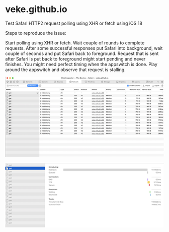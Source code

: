 # veke.github.io
Test Safari HTTP2 request polling using XHR or fetch using iOS 18

Steps to reproduce the issue:

Start polling using XHR or fetch.
Wait couple of rounds to complete requests.
After some successful responses put Safari into background, wait couple of seconds and put Safari back to foreground.
Request that is sent after Safari is put back to foreground might start pending and never finishes. 
You might need perfect timing when the appswitch is done. Play around the appswitch and observe that request is stalling.

![alt text](https://github.com/veke/veke.github.io/blob/main/pending.png)

![alt text](https://github.com/veke/veke.github.io/blob/main/pending2.png)
